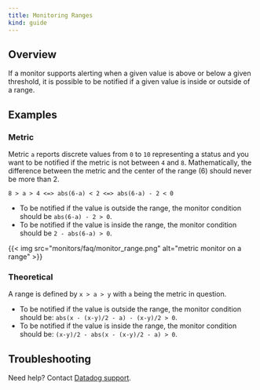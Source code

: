 ```yaml
---
title: Monitoring Ranges
kind: guide
---
```


## Overview

If a monitor supports alerting when a given value is above or below a given threshold, it is possible to be notified if a given value is inside or outside of a range.

## Examples
### Metric

Metric `a` reports discrete values from `0` to `10` representing a status and you want to be notified if the metric is not between `4` and `8`.
Mathematically, the difference between the metric and the center of the range (6) should never be more than 2. 

```
8 > a > 4 <=> abs(6-a) < 2 <=> abs(6-a) - 2 < 0
```

- To be notified if the value is outside the range, the monitor condition should be `abs(6-a) - 2 > 0`.
- To be notified if the value is inside the range, the monitor condition should be `2 - abs(6-a) > 0`.

{{< img src="monitors/faq/monitor_range.png" alt="metric monitor on a range" >}}

### Theoretical

A range is defined by `x > a > y` with `a` being the metric in question. 

- To be notified if the value is outside the range, the monitor condition should be: `abs(x - (x-y)/2 - a) - (x-y)/2 > 0`.
- To be notified if the value is inside the range, the monitor condition should be: `(x-y)/2 - abs(x - (x-y)/2 - a) > 0`.

## Troubleshooting

Need help? Contact [Datadog support][1].

[1]: /help/
